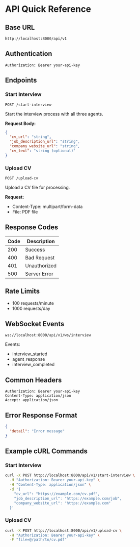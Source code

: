 # API Quick Reference

## Base URL
```
http://localhost:8000/api/v1
```

## Authentication
```
Authorization: Bearer your-api-key
```

## Endpoints

### Start Interview
```
POST /start-interview
```
Start the interview process with all three agents.

**Request Body:**
```json
{
  "cv_url": "string",
  "job_description_url": "string",
  "company_website_url": "string",
  "cv_text": "string (optional)"
}
```

### Upload CV
```
POST /upload-cv
```
Upload a CV file for processing.

**Request:**
- Content-Type: multipart/form-data
- File: PDF file

## Response Codes

| Code | Description |
|------|-------------|
| 200  | Success     |
| 400  | Bad Request |
| 401  | Unauthorized|
| 500  | Server Error|

## Rate Limits
- 100 requests/minute
- 1000 requests/day

## WebSocket Events
```
ws://localhost:8000/api/v1/ws/interview
```
Events:
- interview_started
- agent_response
- interview_completed

## Common Headers
```
Authorization: Bearer your-api-key
Content-Type: application/json
Accept: application/json
```

## Error Response Format
```json
{
  "detail": "Error message"
}
```

## Example cURL Commands

### Start Interview
```bash
curl -X POST http://localhost:8000/api/v1/start-interview \
  -H "Authorization: Bearer your-api-key" \
  -H "Content-Type: application/json" \
  -d '{
    "cv_url": "https://example.com/cv.pdf",
    "job_description_url": "https://example.com/job",
    "company_website_url": "https://example.com"
  }'
```

### Upload CV
```bash
curl -X POST http://localhost:8000/api/v1/upload-cv \
  -H "Authorization: Bearer your-api-key" \
  -F "file=@/path/to/cv.pdf"
``` 